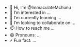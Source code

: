 - 👋 Hi, I’m @ImmaculateMchunu
- 👀 I’m interested in ...
- 🌱 I’m currently learning ...
- 💞️ I’m looking to collaborate on ...
- 📫 How to reach me ...
- 😄 Pronouns: ...
- ⚡ Fun fact: ...

<!---
ImmaculateMchunu/ImmaculateMchunu is a ✨ special ✨ repository because its `README.md` (this file) appears on your GitHub profile.
You can click the Preview link to take a look at your changes.
--->

